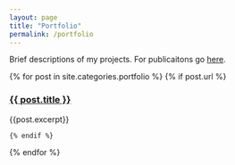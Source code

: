 ```yaml
---
layout: page
title: "Portfolio"
permalink: /portfolio
---
```


Brief descriptions of my projects. For publicaitons go [here](/publications).

<div>
  {% for post in site.categories.portfolio %}
    {% if post.url %}
        <h3><a href="{{ post.url }}">{{ post.title }}</a></h3>
        <p>{{post.excerpt}}</p>
        
    {% endif %}
  {% endfor %}
</div>